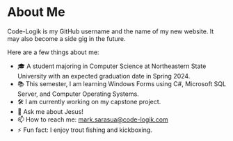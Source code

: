 # About Me


Code-Logik is my GitHub username and the name of my new website. It may also become a side gig in the future.

Here are a few things about me:

- 🎓 A student majoring in Computer Science at Northeastern State University with an expected graduation date in Spring 2024.
- 📚 This semester, I am learning Windows Forms using C#, Microsoft SQL Server, and Computer Operating Systems.
- 🛠️ I am currently working on my capstone project.
- 💬 Ask me about Jesus!
- 📫 How to reach me: mark.sarasua@code-logik.com
- ⚡ Fun fact: I enjoy trout fishing and kickboxing.


